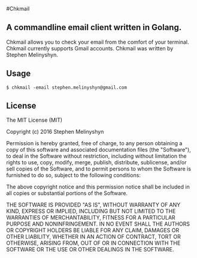 #Chkmail
## A commandline email client written in Golang.

Chkmail allows you to check your email from the comfort of your terminal. Chkmail currently supports Gmail accounts. Chkmail was written by Stephen Melinyshyn.

## Usage  
`$ chkmail -email stephen.melinyshyn@gmail.com`

## License
The MIT License (MIT)

Copyright (c) 2016 Stephen Melinyshyn

Permission is hereby granted, free of charge, to any person obtaining a copy
of this software and associated documentation files (the "Software"), to deal
in the Software without restriction, including without limitation the rights
to use, copy, modify, merge, publish, distribute, sublicense, and/or sell
copies of the Software, and to permit persons to whom the Software is
furnished to do so, subject to the following conditions:

The above copyright notice and this permission notice shall be included in all
copies or substantial portions of the Software.

THE SOFTWARE IS PROVIDED "AS IS", WITHOUT WARRANTY OF ANY KIND, EXPRESS OR
IMPLIED, INCLUDING BUT NOT LIMITED TO THE WARRANTIES OF MERCHANTABILITY,
FITNESS FOR A PARTICULAR PURPOSE AND NONINFRINGEMENT. IN NO EVENT SHALL THE
AUTHORS OR COPYRIGHT HOLDERS BE LIABLE FOR ANY CLAIM, DAMAGES OR OTHER
LIABILITY, WHETHER IN AN ACTION OF CONTRACT, TORT OR OTHERWISE, ARISING FROM,
OUT OF OR IN CONNECTION WITH THE SOFTWARE OR THE USE OR OTHER DEALINGS IN THE
SOFTWARE.
